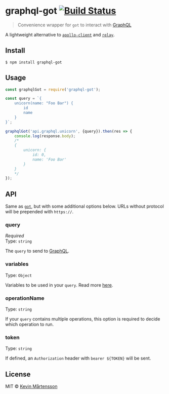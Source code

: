 # graphql-got [![Build Status](https://travis-ci.org/kevva/graphql-got.svg?branch=master)](https://travis-ci.org/kevva/graphql-got)

> Convenience wrapper for `got` to interact with [GraphQL](http://graphql.org/)

A lightweight alternative to [`apollo-client`](https://github.com/apollographql/apollo-client) and [`relay`](https://github.com/facebook/relay).


## Install

```
$ npm install graphql-got
```


## Usage

```js
const graphqlGot = require('graphql-got');

const query = `{
	unicorn(name: "Foo Bar") {
		id
		name
	}
}`;

graphqlGot('api.graphql.unicorn', {query}).then(res => {
	console.log(response.body);
	/*
	{
		unicorn: {
			id: 0,
			name: 'Foo Bar'
		}
	}
	*/
});
```


## API

Same as [`got`](https://github.com/sindresorhus/got), but with some additional options below. URLs without protocol will be prepended with `https://`.

### query

*Required*<br>
Type: `string`

The `query` to send to [GraphQL](http://graphql.org/).

### variables

Type: `Object`

Variables to be used in your `query`. Read more [here](http://graphql.org/learn/queries/#variables).

### operationName

Type: `string`

If your `query` contains multiple operations, this option is required to decide which operation to run.

### token

Type: `string`

If defined, an `Authorization` header with `bearer ${TOKEN}` will be sent.


## License

MIT © [Kevin Mårtensson](https://github.com/kevva)
